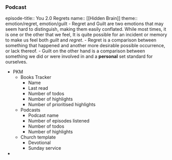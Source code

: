 ### Podcast
episode-title:: You 2.0 Regrets
name:: [[Hidden Brain]]
theme:: emotion/regret, emotion/guilt
	- Regret and Guilt are two emotions that may seem hard to distinguish, making them easily conflated. While most times, it is one or the other that we feel, It is quite possible for an incident or memory to make us feel both *guilt* and *regret*.
	- Regret is a comparison between something that happened and another more desirable possible occurrence, or lack thereof.
	- Guilt on the other hand is a comparison between something we did or were involved in and a **personal** set standard for ourselves.
- PKM
	- Books Tracker
		- Name
		- Last read
		- Number of todos
		- Number of highlights
		- Number of prioritised highlights
	- Podcasts
		- Podcast name
		- Number of episodes listened
		- Number of todos
		- Number of highlights
	- Church template
		- Devotional
		- Sunday service
-